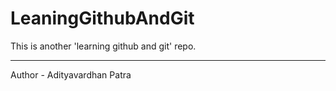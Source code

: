 # LeaningGithubAndGit
This is another 'learning github and git' repo.
<br>
<hr>
Author - Adityavardhan Patra
